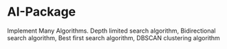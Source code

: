 # AI-Package
Implement Many Algorithms. Depth limited search algorithm, Bidirectional search algorithm, Best first search algorithm, DBSCAN clustering algorithm 
